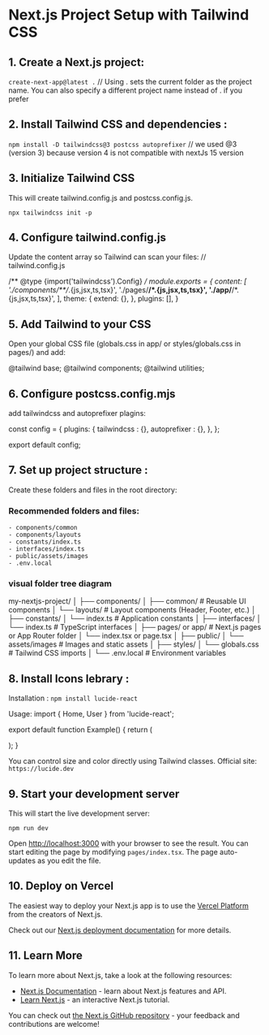 # Next.js Project Setup with Tailwind CSS

## 1. Create a Next.js project: 

`create-next-app@latest .`  // Using . sets the current folder as the project name. You can also specify a different project name instead of . if you prefer

## 2. Install Tailwind CSS and dependencies : 

`npm install -D tailwindcss@3 postcss autoprefixer` // we used @3 (version 3) because version 4 is not compatible with nextJs 15 version 

## 3. Initialize Tailwind CSS
This will create tailwind.config.js and postcss.config.js.

`npx tailwindcss init -p`

## 4. Configure tailwind.config.js
Update the content array so Tailwind can scan your files: // tailwind.config.js

/** @type {import('tailwindcss').Config} */
module.exports = {
  content: [
    './components/**/*.{js,jsx,ts,tsx}',
    './pages/**/*.{js,jsx,ts,tsx}',
    './app/**/*.{js,jsx,ts,tsx}',
  ],
  theme: {
    extend: {},
  },
  plugins: [],
}

## 5. Add Tailwind to your CSS
Open your global CSS file (globals.css in app/ or styles/globals.css in pages/) and add:

@tailwind base;
@tailwind components;
@tailwind utilities;

## 6. Configure postcss.config.mjs
add tailwindcss and autoprefixer plagins:

const config = {
  plugins: {
    tailwindcss : {},
    autoprefixer : {},
  },
};

export default config;

## 7. Set up project structure : 
Create these folders and files in the root directory: 

### Recommended folders and files:
    - components/common
    - components/layouts
    - constants/index.ts
    - interfaces/index.ts
    - public/assets/images
    - .env.local

### visual folder tree diagram

my-nextjs-project/
│
├── components/
│   ├── common/       # Reusable UI components
│   └── layouts/      # Layout components (Header, Footer, etc.)
│
├── constants/
│   └── index.ts      # Application constants
│
├── interfaces/
│   └── index.ts      # TypeScript interfaces
│
├── pages/ or app/    # Next.js pages or App Router folder
│   └── index.tsx or page.tsx
│
├── public/
│   └── assets/images # Images and static assets
│
├── styles/
│   └── globals.css   # Tailwind CSS imports
│
└── .env.local        # Environment variables

## 8. Install Icons lebrary :
Installation : 
`npm install lucide-react`

Usage:
import { Home, User } from 'lucide-react';

export default function Example() {
  return (
    <div className="flex space-x-4">
      <Home className="w-6 h-6 text-blue-500" />
      <User className="w-6 h-6 text-green-500" />
    </div>
  );
}

You can control size and color directly using Tailwind classes.
Official site: `https://lucide.dev`

## 9. Start your development server
This will start the live development server:

`npm run dev`

Open [http://localhost:3000](http://localhost:3000) with your browser to see the result.
You can start editing the page by modifying `pages/index.tsx`. The page auto-updates as you edit the file.

## 10. Deploy on Vercel

The easiest way to deploy your Next.js app is to use the [Vercel Platform](https://vercel.com/new?utm_medium=default-template&filter=next.js&utm_source=create-next-app&utm_campaign=create-next-app-readme) from the creators of Next.js.

Check out our [Next.js deployment documentation](https://nextjs.org/docs/pages/building-your-application/deploying) for more details.

## 11. Learn More

To learn more about Next.js, take a look at the following resources:

- [Next.js Documentation](https://nextjs.org/docs) - learn about Next.js features and API.
- [Learn Next.js](https://nextjs.org/learn-pages-router) - an interactive Next.js tutorial.

You can check out [the Next.js GitHub repository](https://github.com/vercel/next.js) - your feedback and contributions are welcome!
